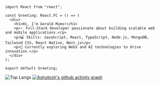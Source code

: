 
```tsx
import React from "react";

const Greeting: React.FC = () => (
  <div>
    <h1>Hi, I'm Gerald Mumo!</h1>
    <p>✨ Full-Stack Developer passionate about building scalable web and mobile applications.</p>
    <p>💻 Skills: JavaScript, React, TypeScript, Node.js, MongoDB, Tailwind CSS, React Native, Next.js</p>
    <p>🌱 Currently exploring Web3 and AI technologies to drive innovation.</p>
  </div>
);

export default Greeting;
```
![Top Langs](https://github-readme-stats.vercel.app/api/top-langs/?username=gerismumo&layout=compact)
[![Ashutosh's github activity graph](https://github-readme-activity-graph.vercel.app/graph?username=gerismumo&theme=high-contrast&custom_title=Github%20Commits%20Graph)](https://github.com/ashutosh00710/github-readme-activity-graph)







